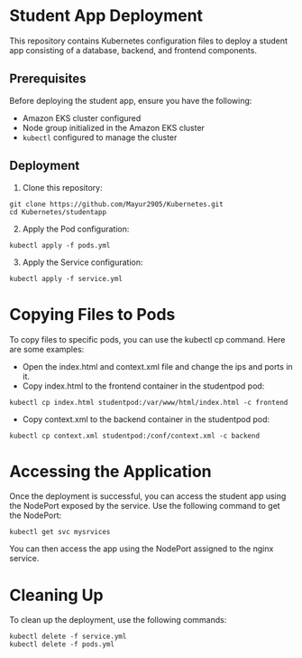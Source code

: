 # Student App Deployment
This repository contains Kubernetes configuration files to deploy a student app consisting of a database, backend, and frontend components.

## Prerequisites
Before deploying the student app, ensure you have the following:

- Amazon EKS cluster configured
- Node group initialized in the Amazon EKS cluster
- ```kubectl``` configured to manage the cluster
## Deployment

1. Clone this repository:
```
git clone https://github.com/Mayur2905/Kubernetes.git
cd Kubernetes/studentapp
```

2. Apply the Pod configuration:
    
```
kubectl apply -f pods.yml
```
3. Apply the Service configuration:

```
kubectl apply -f service.yml

```
# Copying Files to Pods
To copy files to specific pods, you can use the kubectl cp command. Here are some examples:
- Open the index.html and context.xml file and change the ips and ports in it.
- Copy index.html to the frontend container in the studentpod pod:
```
kubectl cp index.html studentpod:/var/www/html/index.html -c frontend
```
- Copy context.xml to the backend container in the studentpod pod:

```
kubectl cp context.xml studentpod:/conf/context.xml -c backend

```
# Accessing the Application
Once the deployment is successful, you can access the student app using the NodePort exposed by the service. Use the following command to get the NodePort:

```
kubectl get svc mysrvices

```
You can then access the app using the NodePort assigned to the nginx service.

# Cleaning Up
To clean up the deployment, use the following commands:

```
kubectl delete -f service.yml
kubectl delete -f pods.yml
```